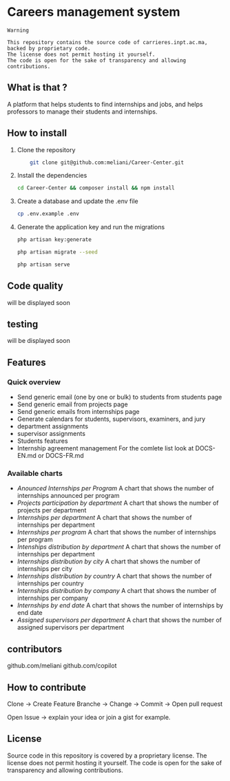 # Careers management system

    Warning

    This repository contains the source code of carrieres.inpt.ac.ma, backed by proprietary code. 
    The license does not permit hosting it yourself. 
    The code is open for the sake of transparency and allowing contributions.

## What is that ?

A platform that helps students to find internships and jobs, and helps professors to manage their students and internships.

## How to install

1. Clone the repository

    ```bash
        git clone git@github.com:meliani/Career-Center.git
    ```

2. Install the dependencies

    ```bash
    cd Career-Center && composer install && npm install
    ```

3. Create a database and update the .env file

    ```bash
    cp .env.example .env
    ```

4. Generate the application key and run the migrations

    ```bash
    php artisan key:generate
    ```

    ```bash
    php artisan migrate --seed
    ```

    ```bash
    php artisan serve
    ```

## Code quality

will be displayed soon

## testing

will be displayed soon

## Features

### Quick overview

- Send generic email (one by one or bulk) to students from students page
- Send generic email from projects page
- Send generic emails from internships page
- Generate calendars for students, supervisors, examiners, and jury
- department assignments
- supervisor assignments
- Students features
- Internship agreement management
For the comlete list look at DOCS-EN.md or DOCS-FR.md

### Available charts

- *Anounced Internships per Program*
    A chart that shows the number of internships announced per program
- *Projects participation by department*
    A chart that shows the number of projects per department
- *Internships per department*
    A chart that shows the number of internships per department
- *Internships per program*
    A chart that shows the number of internships per program
- *Intenships distribution by department*
    A chart that shows the number of internships per department
- *Internships distribution by city*
    A chart that shows the number of internships per city
- *Internships distribution by country*
    A chart that shows the number of internships per country
- *Internships distribution by company*
    A chart that shows the number of internships per company
- *Internships by end date*
    A chart that shows the number of internships by end date
- *Assigned supervisors per department*
    A chart that shows the number of assigned supervisors per department

## contributors

github.com/meliani
github.com/copilot

## How to contribute

Clone -> Create Feature Branche -> Change -> Commit -> Open pull request

Open Issue -> explain your idea or join a gist for example.

## License

Source code in this repository is covered by a proprietary license. The license does not permit hosting it yourself. The code is open for the sake of transparency and allowing contributions.
